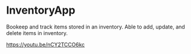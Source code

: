 # InventoryApp

Bookeep and track items stored in an inventory. Able to add, update, and delete items in inventory.

https://youtu.be/nCY2TCCO6kc

